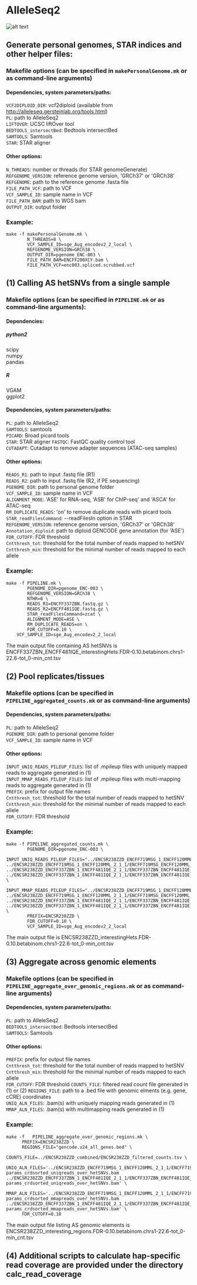 # AlleleSeq2
![alt text](docs/pipeline_overview.png)
## Generate personal genomes, STAR indices and other helper files:

### Makefile options (can be specified in ``makePersonalGenome.mk`` or as command-line arguments)
#### Dependencies, system parameters/paths:  
``VCF2DIPLOID_DIR``: vcf2diploid (available from http://alleleseq.gersteinlab.org/tools.html)  
``PL``: path to AlleleSeq2  
``LIFTOVER``: UCSC liftOver tool  
``BEDTOOLS_intersectBed``: Bedtools intersectBed   
``SAMTOOLS``: Samtools  
``STAR``: STAR aligner  

#### Other options:
``N_THREADS``: number or threads (for STAR genomeGenerate)  
``REFGENOME_VERSION``: reference genome version, 'GRCh37' or 'GRCh38'  
``REFGENOME``: path to the reference genome .fasta file  
``FILE_PATH_VCF``: path to VCF  
``VCF_SAMPLE_ID``: sample name in VCF  
``FILE_PATH_BAM``: path to WGS bam  
``OUTPUT_DIR``: output folder  

### Example: 
```
make -f makePersonalGenome.mk \
        N_THREADS=8 \
        VCF_SAMPLE_ID=sge_Aug_encodev2_2_local \
        REFGENOME_VERSION=GRCh38 \
        OUTPUT_DIR=pgenome_ENC-003 \
        FILE_PATH_BAM=ENCFF200XCY.bam \
        FILE_PATH_VCF=enc003.spliced.scrubbed.vcf 
```



## (1) Calling AS hetSNVs from a single sample
### Makefile options (can be specified in ``PIPELINE.mk`` or as command-line arguments):
#### Dependencies:
##### python2 
scipy  
numpy  
pandas  
##### R
VGAM  
ggplot2  
#### Dependencies, system parameters/paths:
``PL``: path to AlleleSeq2  
``SAMTOOLS``: samtools  
``PICARD``: Broad picard tools  
``STAR``: STAR aligner
``FASTQC``: FastQC quality control tool  
``CUTADAPT``: Cutadapt to remove adapter sequences (ATAC-seq samples)

#### Other options:  
``READS_R1``: path to input .fastq file (R1)  
``READS_R2``: path to input .fastq file (R2, if PE sequencing)  
``PGENOME_DIR``: path to personal genome folder  
``VCF_SAMPLE_ID``: sample name in VCF  
``ALIGNMENT_MODE``: 'ASE' for RNA-seq, 'ASB' for ChIP-seq' and 'ASCA' for ATAC-seq  
``RM_DUPLICATE_READS``: 'on' to remove duplicate reads with picard tools  
``STAR_readFilesCommand``: --readFilesIn option in STAR  
``REFGENOME_VERSION``: reference genome version, 'GRCh37' or 'GRCh38'  
``Annotation_diploid``: path to diploid GENCODE gene annotation (for 'ASE')  
``FDR_CUTOFF``: FDR threshold  
``Cntthresh_tot``: threshold for the total number of reads mapped to hetSNV  
``Cntthresh_min``: threshold for the minimal number of reads mapped to each allele  

 

### Example:
```
make -f PIPELINE.mk \
        PGENOME_DIR=pgenome_ENC-003 \
        REFGENOME_VERSION=GRCh38 \
        NTHR=8 \
        READS_R1=ENCFF337ZBN.fastq.gz \
        READS_R2=ENCFF481IQE.fastq.gz \
        STAR_readFilesCommand=zcat \
        ALIGNMENT_MODE=ASE \
        RM_DUPLICATE_READS=on \
        FDR_CUTOFF=0.10 \
	VCF_SAMPLE_ID=sge_Aug_encodev2_2_local
```

The main output file containing AS hetSNVs is   
ENCFF337ZBN_ENCFF481IQE_interestingHets.FDR-0.10.betabinom.chrs1-22.6-tot_0-min_cnt.tsv



## (2) Pool replicates/tissues

### Makefile options (can be specified in ``PIPELINE_aggregated_counts.mk`` or as command-line arguments)
#### Dependencies, system parameters/paths:  
``PL``: path to AlleleSeq2   
``PGENOME_DIR``: path to personal genome folder  
``VCF_SAMPLE_ID``: sample name in VCF   
#### Other options: 
``INPUT_UNIQ_READS_PILEUP_FILES``: list of .mpileup files with uniquely mapped reads to aggregate generated in (1)   
``INPUT_MMAP_READS_PILEUP_FILES``: list of .mpileup files with multi-mapping reads to aggregate generated in (1)   
``PREFIX``: prefix for output file names   
``Cntthresh_tot``: threshold for the total number of reads mapped to hetSNV    
``Cntthresh_min``: threshold for the minimal number of reads mapped to each allele   
``FDR_CUTOFF``: FDR threshold  

### Example:
```
make -f PIPELINE_aggregated_counts.mk \
        PGENOME_DIR=pgenome_ENC-003 \
        INPUT_UNIQ_READS_PILEUP_FILES="../ENCSR238ZZD_ENCFF719MSG_1_ENCFF120MML_2_1_1/ENCFF719MSG_ENCFF120MML_hap1_uniqreads.mpileup    ../ENCSR238ZZD_ENCFF719MSG_1_ENCFF120MML_2_1_1/ENCFF719MSG_ENCFF120MML_hap2_uniqreads.mpileup ../ENCSR238ZZD_ENCFF337ZBN_1_ENCFF481IQE_2_1_1/ENCFF337ZBN_ENCFF481IQE_hap1_uniqreads.mpileup ../ENCSR238ZZD_ENCFF337ZBN_1_ENCFF481IQE_2_1_1/ENCFF337ZBN_ENCFF481IQE_hap2_uniqreads.mpileup" \
        INPUT_MMAP_READS_PILEUP_FILES="../ENCSR238ZZD_ENCFF719MSG_1_ENCFF120MML_2_1_1/ENCFF719MSG_ENCFF120MML_hap1_mmapreads.mpileup ../ENCSR238ZZD_ENCFF719MSG_1_ENCFF120MML_2_1_1/ENCFF719MSG_ENCFF120MML_hap2_mmapreads.mpileup ../ENCSR238ZZD_ENCFF337ZBN_1_ENCFF481IQE_2_1_1/ENCFF337ZBN_ENCFF481IQE_hap1_mmapreads.mpileup ../ENCSR238ZZD_ENCFF337ZBN_1_ENCFF481IQE_2_1_1/ENCFF337ZBN_ENCFF481IQE_hap2_mmapreads.mpileup" \
        PREFIX=ENCSR238ZZD \
        FDR_CUTOFF=0.10 \
        VCF_SAMPLE_ID=sge_Aug_encodev2_2_local
```

The main output file is ENCSR238ZZD_interestingHets.FDR-0.10.betabinom.chrs1-22.6-tot_0-min_cnt.tsv  



## (3) Aggregate across genomic elements

### Makefile options (can be specified in ``PIPELINE_aggregate_over_genomic_regions.mk`` or as command-line arguments)
#### Dependencies, system parameters/paths:  
``PL``: path to AlleleSeq2   
``BEDTOOLS_intersectBed``: Bedtools intersectBed   
``SAMTOOLS``: Samtools  
#### Other options: 
``PREFIX``: prefix for output file names   
``Cntthresh_tot``: threshold for the total number of reads mapped to hetSNV     
``Cntthresh_min``: threshold for the minimal number of reads mapped to each allele     
``FDR_CUTOFF``: FDR threshold
``COUNTS_FILE``: filtered read count file generated in (1) or (2)
``REGIONS_FILE``: path to a .bed file with genomic elments (e.g. gene, cCRE) coordinates  
``UNIQ_ALN_FILES``: .bam(s) with uniquely mapping reads generated in (1)    
``MMAP_ALN_FILES``: .bam(s) with multimapping reads generated in (1)  


### Example:
```
make -f   PIPELINE_aggregate_over_genomic_regions.mk \
	  PREFIX=ENCSR238ZZD \
	  REGIONS_FILE="gencode.v24_all_genes.bed" \
	  COUNTS_FILE=../ENCSR238ZZD_combined/ENCSR238ZZD_filtered_counts.tsv \
	  UNIQ_ALN_FILES='../ENCSR238ZZD_ENCFF719MSG_1_ENCFF120MML_2_1_1/ENCFF719MSG_ENCFF120MML_ASE-params_crdsorted_uniqreads_over_hetSNVs.bam ../ENCSR238ZZD_ENCFF337ZBN_1_ENCFF481IQE_2_1_1/ENCFF337ZBN_ENCFF481IQE_ASE-params_crdsorted_uniqreads_over_hetSNVs.bam' \
	  MMAP_ALN_FILES='../ENCSR238ZZD_ENCFF719MSG_1_ENCFF120MML_2_1_1/ENCFF719MSG_ENCFF120MML_ASE-params_crdsorted_mmapreads_over_hetSNVs.bam ../ENCSR238ZZD_ENCFF337ZBN_1_ENCFF481IQE_2_1_1/ENCFF337ZBN_ENCFF481IQE_ASE-params_crdsorted_mmapreads_over_hetSNVs.bam' \
	  FDR_CUTOFF=0.10  
```

The main output file listing AS genomic elements is ENCSR238ZZD_interesting_regions.FDR-0.10.betabinom.chrs1-22.6-tot_0-min_cnt.tsv 

## (4) Additional scripts to calculate hap-specific read coverage are provided under the directory calc_read_coverage 

